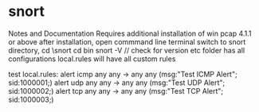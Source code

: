 # snort
Notes and Documentation
Requires additional installation of win pcap 4.1.1 or above
after installation, open commmand line terminal
switch to snort directory, cd \snort
cd bin
snort -V // check for version
etc folder has all configurations
local.rules will have all custom rules

test local.rules:
alert icmp any any -> any any (msg:"Test ICMP Alert"; sid:1000001;)
alert udp any any -> any any (msg:"Test UDP Alert"; sid:1000002;)
alert tcp any any -> any any (msg:"Test TCP Alert"; sid:1000003;)

